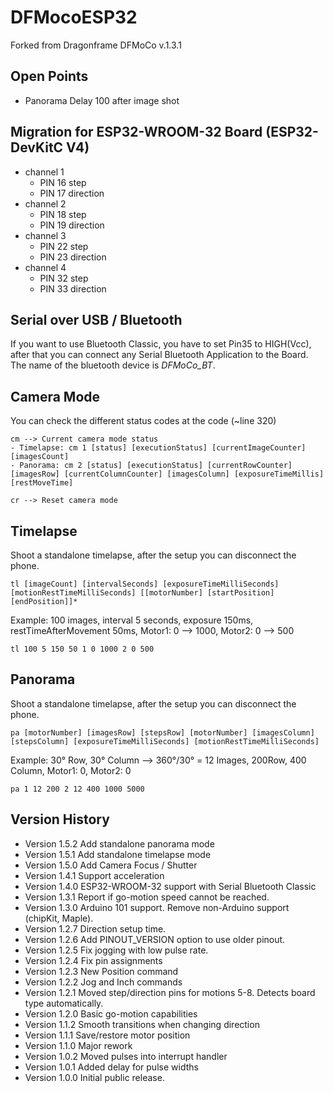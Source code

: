 # DFMocoESP32
Forked from Dragonframe DFMoCo v.1.3.1

## Open Points
- Panorama Delay 100 after image shot

## Migration for ESP32-WROOM-32 Board (ESP32-DevKitC V4)
- channel 1
  - PIN  16   step
  - PIN  17   direction
- channel 2
  - PIN  18   step
  - PIN  19   direction
- channel 3
  - PIN  22   step
  - PIN  23   direction
- channel 4
  - PIN  32   step
  - PIN  33   direction
  
## Serial over USB / Bluetooth
If you want to use Bluetooth Classic, you have to set Pin35 to HIGH(Vcc), after that you can connect any Serial Bluetooth Application to the Board. The name of the bluetooth device is _DFMoCo_BT_.

## Camera Mode
You can check the different status codes at the code (~line 320)
```
cm --> Current camera mode status
- Timelapse: cm 1 [status] [executionStatus] [currentImageCounter] [imagesCount] 
- Panorama: cm 2 [status] [executionStatus] [currentRowCounter] [imagesRow] [currentColumnCounter] [imagesColumn] [exposureTimeMillis] [restMoveTime]

cr --> Reset camera mode
```

## Timelapse
Shoot a standalone timelapse, after the setup you can disconnect the phone.
```
tl [imageCount] [intervalSeconds] [exposureTimeMilliSeconds] [motionRestTimeMilliSeconds] [[motorNumber] [startPosition] [endPosition]]*
```
Example:
100 images, interval 5 seconds, exposure 150ms, restTimeAfterMovement 50ms, Motor1: 0 --> 1000, Motor2: 0 --> 500
```
tl 100 5 150 50 1 0 1000 2 0 500
```
## Panorama
Shoot a standalone timelapse, after the setup you can disconnect the phone.
```
pa [motorNumber] [imagesRow] [stepsRow] [motorNumber] [imagesColumn] [stepsColumn] [exposureTimeMilliSeconds] [motionRestTimeMilliSeconds]
```
Example:
30° Row, 30° Column --> 360°/30° = 12 Images, 200Row, 400 Column, Motor1: 0, Motor2: 0
```
pa 1 12 200 2 12 400 1000 5000
```

## Version History
- Version 1.5.2 Add standalone panorama mode
- Version 1.5.1 Add standalone timelapse mode
- Version 1.5.0 Add Camera Focus / Shutter
- Version 1.4.1 Support acceleration
- Version 1.4.0 ESP32-WROOM-32 support with Serial Bluetooth Classic
- Version 1.3.1 Report if go-motion speed cannot be reached.
- Version 1.3.0 Arduino 101 support. Remove non-Arduino support (chipKit, Maple).
- Version 1.2.7 Direction setup time.
- Version 1.2.6 Add PINOUT_VERSION option to use older pinout.
- Version 1.2.5 Fix jogging with low pulse rate.
- Version 1.2.4 Fix pin assignments
- Version 1.2.3 New Position command
- Version 1.2.2 Jog and Inch commands
- Version 1.2.1 Moved step/direction pins for motions 5-8. Detects board type automatically.
- Version 1.2.0 Basic go-motion capabilities
- Version 1.1.2 Smooth transitions when changing direction
- Version 1.1.1 Save/restore motor position
- Version 1.1.0 Major rework 
- Version 1.0.2 Moved pulses into interrupt handler
- Version 1.0.1 Added delay for pulse widths  
- Version 1.0.0 Initial public release.
